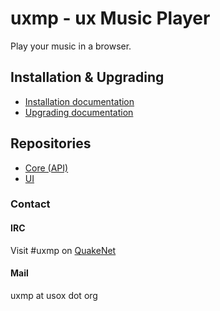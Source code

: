 # uxmp - ux Music Player

Play your music in a browser.

## Installation & Upgrading

- [Installation documentation](https://github.com/uxmp/uxmp/wiki/Installation)
- [Upgrading documentation](https://github.com/uxmp/uxmp/wiki/Installation)

## Repositories

- [Core (API)](https://github.com/uxmp/core)
- [UI](https://github.com/uxmp/ui)

### Contact

#### IRC

Visit #uxmp on [QuakeNet](https://www.quakenet.org/)

#### Mail

uxmp at usox dot org
